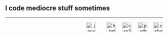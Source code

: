 <h2>I code mediocre stuff sometimes </h2>

---

<div align="right"> 
  <img src="https://cdn.jsdelivr.net/gh/devicons/devicon/icons/javascript/javascript-original.svg" height="30" alt="javascript logo" /> <img width="12" /> <img width="12" /> 
  <img src="https://cdn.jsdelivr.net/gh/devicons/devicon/icons/html5/html5-original.svg" height="30" alt="html5 logo" /> <img width="12" /> 
  <img src="https://cdn.jsdelivr.net/gh/devicons/devicon/icons/css3/css3-original.svg" height="30" alt="css3 logo" /> <img width="12" /> 
  <img src="https://cdn.jsdelivr.net/gh/devicons/devicon/icons/python/python-original.svg" height="30" alt="python logo" /> <img width="12" /> 
  <img src="https://cdn.jsdelivr.net/gh/devicons/devicon/icons/csharp/csharp-original.svg" height="30" alt="csharp logo" />
</div>
